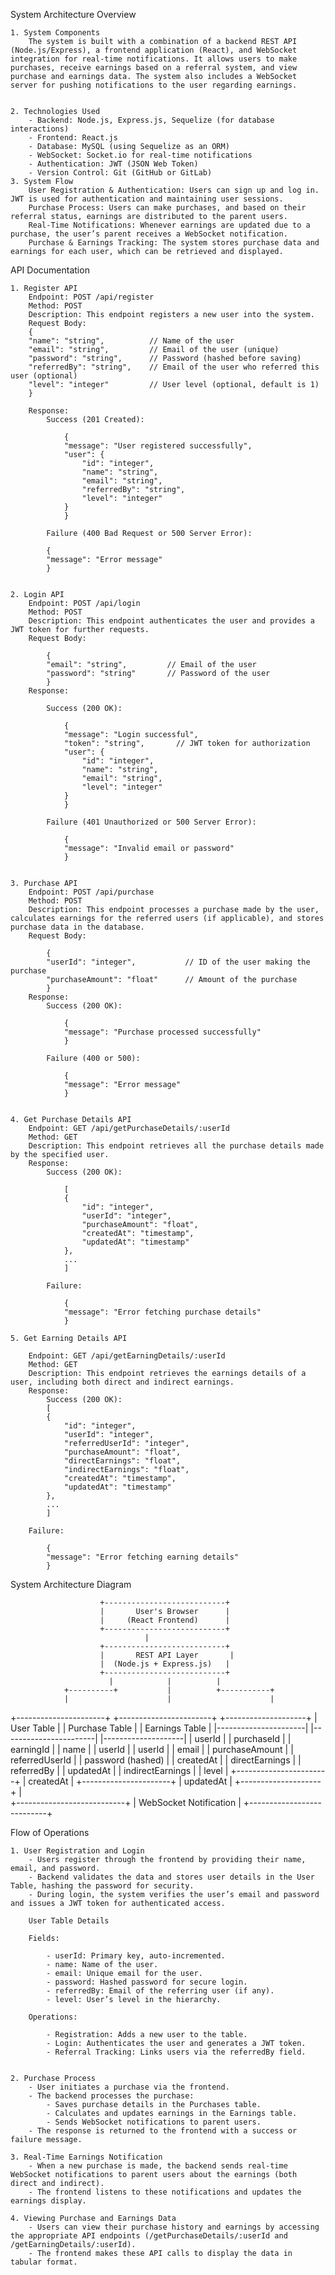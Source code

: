 System Architecture Overview

    1. System Components
        The system is built with a combination of a backend REST API (Node.js/Express), a frontend application (React), and WebSocket integration for real-time notifications. It allows users to make purchases, receive earnings based on a referral system, and view purchase and earnings data. The system also includes a WebSocket server for pushing notifications to the user regarding earnings.


    2. Technologies Used
        - Backend: Node.js, Express.js, Sequelize (for database interactions)
        - Frontend: React.js
        - Database: MySQL (using Sequelize as an ORM)
        - WebSocket: Socket.io for real-time notifications
        - Authentication: JWT (JSON Web Token)
        - Version Control: Git (GitHub or GitLab)
    3. System Flow
        User Registration & Authentication: Users can sign up and log in. JWT is used for authentication and maintaining user sessions.
        Purchase Process: Users can make purchases, and based on their referral status, earnings are distributed to the parent users.
        Real-Time Notifications: Whenever earnings are updated due to a purchase, the user’s parent receives a WebSocket notification.
        Purchase & Earnings Tracking: The system stores purchase data and earnings for each user, which can be retrieved and displayed.


API Documentation

    1. Register API
        Endpoint: POST /api/register
        Method: POST
        Description: This endpoint registers a new user into the system.
        Request Body:
        {
        "name": "string",          // Name of the user
        "email": "string",         // Email of the user (unique)
        "password": "string",      // Password (hashed before saving)
        "referredBy": "string",    // Email of the user who referred this user (optional)
        "level": "integer"         // User level (optional, default is 1)
        }

        Response:
            Success (201 Created):
        
                {
                "message": "User registered successfully",
                "user": {
                    "id": "integer",
                    "name": "string",
                    "email": "string",
                    "referredBy": "string",
                    "level": "integer"
                }
                }

            Failure (400 Bad Request or 500 Server Error):
        
            {
            "message": "Error message"
            }


    2. Login API
        Endpoint: POST /api/login
        Method: POST
        Description: This endpoint authenticates the user and provides a JWT token for further requests.
        Request Body:
    
            {
            "email": "string",         // Email of the user
            "password": "string"       // Password of the user
            }
        Response:

            Success (200 OK):
        
                {
                "message": "Login successful",
                "token": "string",       // JWT token for authorization
                "user": {
                    "id": "integer",
                    "name": "string",
                    "email": "string",
                    "level": "integer"
                }
                }

            Failure (401 Unauthorized or 500 Server Error):
            
                {
                "message": "Invalid email or password"
                }


    3. Purchase API
        Endpoint: POST /api/purchase
        Method: POST
        Description: This endpoint processes a purchase made by the user, calculates earnings for the referred users (if applicable), and stores purchase data in the database.
        Request Body:
        
            {
            "userId": "integer",           // ID of the user making the purchase
            "purchaseAmount": "float"      // Amount of the purchase
            }
        Response:
            Success (200 OK):
        
                {
                "message": "Purchase processed successfully"
                }

            Failure (400 or 500):
            
                {
                "message": "Error message"
                }


    4. Get Purchase Details API
        Endpoint: GET /api/getPurchaseDetails/:userId
        Method: GET
        Description: This endpoint retrieves all the purchase details made by the specified user.
        Response:
            Success (200 OK):

                [
                {
                    "id": "integer",
                    "userId": "integer",
                    "purchaseAmount": "float",
                    "createdAt": "timestamp",
                    "updatedAt": "timestamp"
                },
                ...
                ]

            Failure:

                {
                "message": "Error fetching purchase details"
                }

    5. Get Earning Details API

        Endpoint: GET /api/getEarningDetails/:userId
        Method: GET
        Description: This endpoint retrieves the earnings details of a user, including both direct and indirect earnings.
        Response:
            Success (200 OK):
            [
            {
                "id": "integer",
                "userId": "integer",
                "referredUserId": "integer",
                "purchaseAmount": "float",
                "directEarnings": "float",
                "indirectEarnings": "float",
                "createdAt": "timestamp",
                "updatedAt": "timestamp"
            },
            ...
            ]

        Failure:
        
            {
            "message": "Error fetching earning details"
            }

System Architecture Diagram

                        +---------------------------+
                        |       User's Browser      |
                        |     (React Frontend)      |
                        +---------------------------+
                                  |
                        +---------------------------+
                        |       REST API Layer       |
                        |  (Node.js + Express.js)   |
                        +---------------------------+
                          |            |          |
                +----------+           |          +-----------+
                |                      |                      |
  +----------------------+   +-----------------------+    +--------------------+
  |     User Table       |   |    Purchase Table     |    |   Earnings Table   |
  |----------------------|   |-----------------------|    |--------------------|
  | userId               |   | purchaseId            |    | earningId          |
  | name                 |   | userId                |    | userId             |
  | email                |   | purchaseAmount        |    | referredUserId     |
  | password (hashed)    |   | createdAt             |    | directEarnings     |
  | referredBy           |   | updatedAt             |    | indirectEarnings   |
  | level                |   +-----------------------+    | createdAt          |
  +----------------------+                                | updatedAt          |
                                                          +--------------------+
                                    |   
                        +---------------------------+
                        | WebSocket Notification    |
                        +---------------------------+



Flow of Operations

    1. User Registration and Login
        - Users register through the frontend by providing their name, email, and password.
        - Backend validates the data and stores user details in the User Table, hashing the password for security.
        - During login, the system verifies the user’s email and password and issues a JWT token for authenticated access.

        User Table Details

        Fields:

            - userId: Primary key, auto-incremented.
            - name: Name of the user.
            - email: Unique email for the user.
            - password: Hashed password for secure login.
            - referredBy: Email of the referring user (if any).
            - level: User’s level in the hierarchy.

        Operations:

            - Registration: Adds a new user to the table.
            - Login: Authenticates the user and generates a JWT token.
            - Referral Tracking: Links users via the referredBy field.


    2. Purchase Process
        - User initiates a purchase via the frontend.
        - The backend processes the purchase:
            - Saves purchase details in the Purchases table.
            - Calculates and updates earnings in the Earnings table.
            - Sends WebSocket notifications to parent users.
        - The response is returned to the frontend with a success or failure message.

    3. Real-Time Earnings Notification
        - When a new purchase is made, the backend sends real-time WebSocket notifications to parent users about the earnings (both direct and indirect).
        - The frontend listens to these notifications and updates the earnings display.

    4. Viewing Purchase and Earnings Data
        - Users can view their purchase history and earnings by accessing the appropriate API endpoints (/getPurchaseDetails/:userId and /getEarningDetails/:userId).
        - The frontend makes these API calls to display the data in tabular format.
